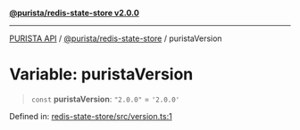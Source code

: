 [**@purista/redis-state-store v2.0.0**](../README.md)

***

[PURISTA API](../../../packages.md) / [@purista/redis-state-store](../README.md) / puristaVersion

# Variable: puristaVersion

> `const` **puristaVersion**: `"2.0.0"` = `'2.0.0'`

Defined in: [redis-state-store/src/version.ts:1](https://github.com/puristajs/purista/blob/master/packages/redis-state-store/src/version.ts#L1)

